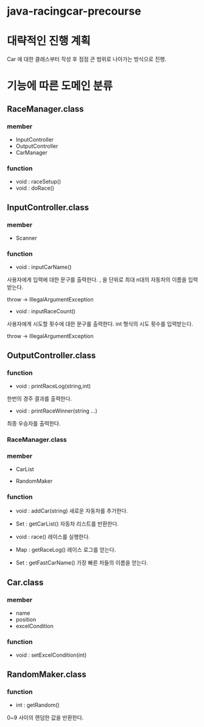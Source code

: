 # java-racingcar-precourse

# 대략적인 진행 계획

Car 에 대한 클래스부터 작성 후 점점 큰 범위로 나아가는 방식으로 진행.


# 기능에 따른 도메인 분류

## RaceManager.class

### member

- InputController
- OutputController
- CarManager

### function

- void : raceSetup()
- void : doRace()

## InputController.class

### member

- Scanner

### function

- void : inputCarName()

사용자에게 입력에 대한 문구를 출력한다.
, 을 단위로 최대 n대의 자동차의 이름을 입력받는다.

throw -> IllegalArgumentException

- void : inputRaceCount()

사용자에게 시도할 횟수에 대한 문구를 출력한다.
int 형식의 시도 횟수를 입력받는다.

throw -> IllegalArgumentException

## OutputController.class

### function

- void : printRaceLog(string,int)

한번의 경주 결과를 출력한다.

- void : printRaceWinner(string ...)

최종 우승자를 출력한다.

### RaceManager.class

### member

- CarList<Car>

- RandomMaker

### function

- void : addCar(string)
새로운 자동차를 추가한다.

- Set : getCarList()
자동차 리스트를 반환한다.

- void : race()
레이스를 실행한다.

- Map : getRaceLog()
레이스 로그를 얻는다.

- Set : getFastCarName()
가장 빠른 차들의 이름을 얻는다.

## Car.class

### member

- name <string>
- position <int>
- excelCondition <int>

### function

- void : setExcelCondition(int)

## RandomMaker.class

### function

- int : getRandom()

0~9 사이의 랜덤한 값을 반환한다.